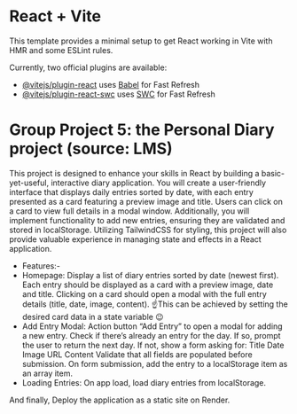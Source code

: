 # React + Vite

This template provides a minimal setup to get React working in Vite with HMR and some ESLint rules.

Currently, two official plugins are available:

- [@vitejs/plugin-react](https://github.com/vitejs/vite-plugin-react/blob/main/packages/plugin-react/README.md) uses [Babel](https://babeljs.io/) for Fast Refresh
- [@vitejs/plugin-react-swc](https://github.com/vitejs/vite-plugin-react-swc) uses [SWC](https://swc.rs/) for Fast Refresh

# Group Project 5: the Personal Diary project (source: LMS)

This project is designed to enhance your skills in React by building a basic-yet-useful, interactive diary application. You will create a user-friendly interface that displays daily entries sorted by date, with each entry presented as a card featuring a preview image and title. Users can click on a card to view full details in a modal window. Additionally, you will implement functionality to add new entries, ensuring they are validated and stored in localStorage. Utilizing TailwindCSS for styling, this project will also provide valuable experience in managing state and effects in a React application. 

- Features:-
 - Homepage:
Display a list of diary entries sorted by date (newest first).
Each entry should be displayed as a card with a preview image, date and title.
Clicking on a card should open a modal with the full entry details (title, date, image, content).
☝️This can be achieved by setting the desired card data in a state variable 😉
 - Add Entry Modal:
Action button “Add Entry” to open a modal for adding a new entry.
Check if there’s already an entry for the day. If so, prompt the user to return the next day.
If not, show a form asking for:
Title
Date
Image URL
Content
Validate that all fields are populated before submission.
On form submission, add the entry to a localStorage item as an array item.
 - Loading Entries:
On app load, load diary entries from localStorage.

And finally, Deploy the application as a static site on Render.
